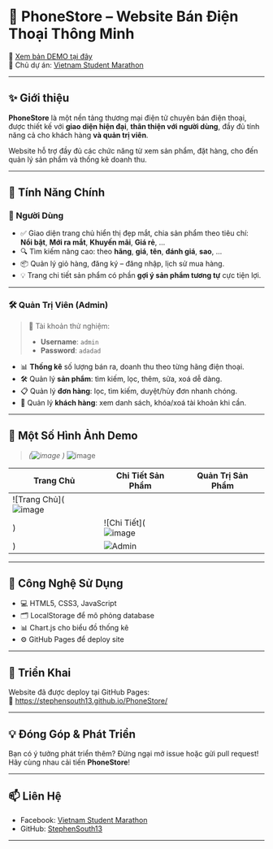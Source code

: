# 📱 PhoneStore – Website Bán Điện Thoại Thông Minh

🚀 [Xem bản DEMO tại đây](https://stephensouth13.github.io/PhoneStore/)  
📌 Chủ dự án: [Vietnam Student Marathon](https://www.facebook.com/vietnamstudentmarathon)

---

## ✨ Giới thiệu

**PhoneStore** là một nền tảng thương mại điện tử chuyên bán điện thoại, được thiết kế với **giao diện hiện đại**, **thân thiện với người dùng**, đầy đủ tính năng cả cho khách hàng **và quản trị viên**.

Website hỗ trợ đầy đủ các chức năng từ xem sản phẩm, đặt hàng, cho đến quản lý sản phẩm và thống kê doanh thu.

---

## 🛒 Tính Năng Chính

### 👥 Người Dùng

- ✅ Giao diện trang chủ hiển thị đẹp mắt, chia sản phẩm theo tiêu chí:  
  **Nổi bật**, **Mới ra mắt**, **Khuyến mãi**, **Giá rẻ**, ...
- 🔍 Tìm kiếm nâng cao: theo **hãng**, **giá**, **tên**, **đánh giá**, **sao**, ...
- 📦 Quản lý giỏ hàng, đăng ký – đăng nhập, lịch sử mua hàng.
- 💡 Trang chi tiết sản phẩm có phần **gợi ý sản phẩm tương tự** cực tiện lợi.

---

### 🛠️ Quản Trị Viên (Admin)

> 🧠 Tài khoản thử nghiệm:
> - **Username**: `admin`  
> - **Password**: `adadad`

- 📊 **Thống kê** số lượng bán ra, doanh thu theo từng hãng điện thoại.
- 🛠️ Quản lý **sản phẩm**: tìm kiếm, lọc, thêm, sửa, xoá dễ dàng.
- 📋 Quản lý **đơn hàng**: lọc, tìm kiếm, duyệt/hủy đơn nhanh chóng.
- 👥 Quản lý **khách hàng**: xem danh sách, khóa/xoá tài khoản khi cần.

---

## 📸 Một Số Hình Ảnh Demo

> _(![image](https://github.com/user-attachments/assets/e41fc544-d72a-477f-a18d-07a14bc342e9)
)_
> ![image](https://github.com/user-attachments/assets/e2e2b2b5-f482-43a7-bdb3-53fdff7e6bc9)


| Trang Chủ | Chi Tiết Sản Phẩm | Quản Trị Sản Phẩm |
|-----------|-------------------|--------------------|
| ![Trang Chủ](![image](https://github.com/user-attachments/assets/a8c168d8-01fd-4758-a3b5-91d070e054ea)
) | ![Chi Tiết](![image](https://github.com/user-attachments/assets/cacebec1-c699-4e4c-b18f-2f794bba3ba4)
) | ![Admin](https://github.com/user-attachments/assets/e2e2b2b5-f482-43a7-bdb3-53fdff7e6bc9) |

---

## 🔧 Công Nghệ Sử Dụng

- 💻 HTML5, CSS3, JavaScript
- 🗂️ LocalStorage để mô phỏng database
- 📊 Chart.js cho biểu đồ thống kê
- ⚙️ GitHub Pages để deploy site

---

## 🚀 Triển Khai

Website đã được deploy tại GitHub Pages:  
🔗 https://stephensouth13.github.io/PhoneStore/

---

## 💡 Đóng Góp & Phát Triển

Bạn có ý tưởng phát triển thêm? Đừng ngại mở issue hoặc gửi pull request!  
Hãy cùng nhau cải tiến **PhoneStore**!

---

## 📫 Liên Hệ

- Facebook: [Vietnam Student Marathon](https://www.facebook.com/vietnamstudentmarathon)
- GitHub: [StephenSouth13](https://github.com/StephenSouth13)

---

